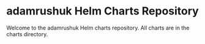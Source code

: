 # adamrushuk Helm Charts Repository

Welcome to the adamrushuk Helm charts repository. All charts are in the charts directory.
